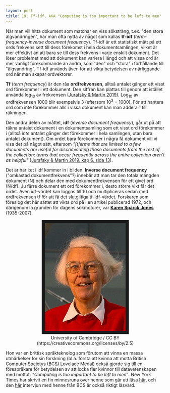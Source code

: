 ```yaml
---
layout: post
title: 19. Tf-idf, AKA "Computing is too important to be left to men"
---
```


När man vill hitta dokument som matchar en viss söksträng, t.ex. "den stora älgvandringen", har man ofta nytta av något som kallas **tf-idf** (*term-frequency-inverse document frequency*). Tf-idf är ett statistiskt mått på ett ords frekvens sett till dess förekomst i hela dokumentsamlingen, vilket är mer effektivt än att bara se till dess frekvens i varje enskilt dokument. Det löser problemet med att dokument kan variera i längd och att vissa ord är mer vanligt förekommande än andra, som "den" och "stora" i förhållande till "älgvandring". Tf-idf används även för att vikta betydelsen av närliggande ord när man skapar ordvektorer.   

**Tf** (*term frequency*) är den råa **ordfrekvensen**, alltså antalet gånger ett visst ord förekommer i ett dokument. Den siffran kan plattas till genom att istället använda log<sub>10</sub> av frekvensen ([Jurafsky & Martin 2019](https://web.stanford.edu/~jurafsky/slp3/6.pdf)). Log<sub>10</sub> av ordfrekvensen 1000 blir exempelvis 3 (eftersom 10<sup>3</sup> = 1000). För att hantera ord som inte förekommer alls i vissa dokument kan man addera 1 till räkningen. 

Den andra delen av måttet, **idf** (*inverse document frequency*), går ut på att räkna antalet dokument i en dokumentsamling som ett visst ord förekommer i (alltså *inte* antalet gånger det förekommer i hela samlingen, utan bara antalet dokument). Om ordet bara förekommer i några få dokument vill vi visa det på något sätt, eftersom *"[t]erms that are limited to a few documents are useful for discriminating those documents from the rest of the collection; terms that occur frequently across the entire collection aren't as helpful"* ([Jurafsky & Martin 2019, kap 6, sida 13](https://web.stanford.edu/~jurafsky/slp3/6.pdf)). 

Det är här i:et i idf kommer in i bilden. **Inverse document frequency** ("omkastad dokumentfrekvens"?) innebär att man tar den totala mängden dokument (N) och delar den med dokumentfrekvensen för ett givet ord (N/df). Ju färre dokument ett ord förekommer i, desto större vikt får det ordet. Även idf-värdet kan loggas till 10 och multipliceras sedan med ordfrekvensen tf för att få det slutgiltiga tf-idf-värdet. Forskaren som föreslog det här sättet att vikta ord på i en artikel publicerad 1972, och därigenom la grunden för dagens sökmotorer, var [**Karen Spärck Jones**](https://en.wikipedia.org/wiki/Karen_Sp%C3%A4rck_Jones) (1935-2007).

<p align="center">
<img src="/images/sparck_jones.jpg" alt="Karen Spärck Jones" border="10" /><br>University of Cambridge / CC BY <br> (https://creativecommons.org/licenses/by/2.5)
</p> 

Hon var en brittisk språkteknolog som förutom att vinna en massa utmärkelser för sin forskning (bl.a. första att kvinna att motta British Computer Societys (BCS) Lovelace Medal) också gjorde sig till en förespråkare för betydelsen av att locka fler kvinnor till datavetenskapen med mottot: *“Computing is too important to be left to men”*. New York Times har skrivit en fin minnesruna över henne som går att läsa [här](https://www.nytimes.com/2019/01/02/obituaries/karen-sparck-jones-overlooked.html), och den [här](https://www.bcs.org/content-hub/computings-too-important-to-be-left-to-men/) intervjun med henne från BCS är också riktigt läsvärd. 